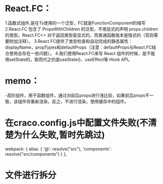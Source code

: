 # React.FC：
1.函数式组件,是在Ts使用的一个泛型，FC就是FunctionComponent的缩写
2.React.FC 包含了 PropsWithChildren 的泛型，不用显式的声明 props.children 的类型。React.FC<> 对于返回类型是显式的，而普通函数版本是隐式的（否则需要附加注释）。
3.React.FC提供了类型检查和自动完成的静态属性：displayName，propTypes和defaultProps（注意：defaultProps与React.FC结合使用会存在一些问题）。
4.我们使用React.FC来写 React 组件的时候，是不能用setState的，取而代之的是useState()、useEffect等 Hook API。
# memo：
-高阶组件，用于函数组件，通过对前后props进行浅比较，如果前后props不一致，该组件将重新渲染，反之，不进行渲染，使用缓存中的组件。
# 在craco.config.js中配置文件失败(不清楚为什么失败,暂时先跳过)
webpack: {
    alias: {
      '@': resolve("src"),
      'components': resolve("src/components")
    }
  },
# 文件进行拆分